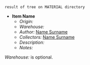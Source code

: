 ~~~
result of tree on MATERIAL directory
~~~

* **Item Name**
  * *Origin:* 
  * *Warehouse:*
  * *Author:* [Name Surname](./ACTORS.md#name-surname)
  * *Collectors:* [Name Surname](./ACTORS.md#name-surname)
  * *Description:* 
  * *Notes:*
  
*Warehouse:* is optional.

